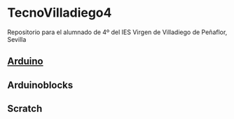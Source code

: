 # TecnoVilladiego4
Repositorio para el alumnado de 4º del IES Virgen de Villadiego de Peñaflor, Sevilla

## [Arduino](Arduino/arduino.md)


## Arduinoblocks

## Scratch